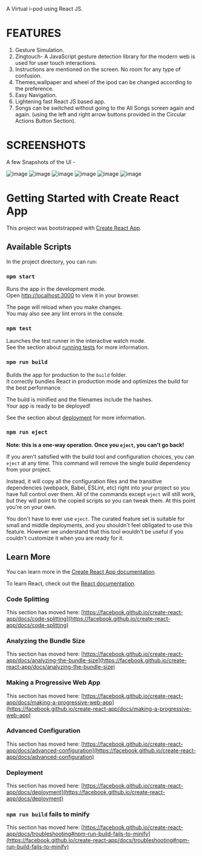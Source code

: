 A Virtual i-pod using React JS.

# FEATURES
1. Gesture Simulation.
2. Zingtouch- A JavaScript gesture detection library for the modern web is used for user touch interactions. 
3. Instructions are mentioned on the screen. No room for any type of confusion.
4. Themes,wallpaper and wheel of the ipod can be changed according to the preference.
5. Easy Navigation.
6. Lightening fast React JS based app.
7. Songs can be switched without going to the All Songs screen again and again. (using the left and right arrow buttons provided in the Circular Actions Button Section).

# SCREENSHOTS
A few Snapshots of the UI - 

![image](https://github.com/KanikaBansal9/Ipod-Project/assets/89685990/f7c31468-c4a5-4b1c-babf-69636fb0377c)
![image](https://github.com/KanikaBansal9/Ipod-Project/assets/89685990/16456463-c40e-4d6a-8192-5a32e9b5ab41)
![image](https://github.com/KanikaBansal9/Ipod-Project/assets/89685990/3e49f53d-a1d9-41d6-8fa7-c386ff410747)
![image](https://github.com/KanikaBansal9/Ipod-Project/assets/89685990/6699519b-0ce3-445d-9408-aff098077800)
![image](https://github.com/KanikaBansal9/Ipod-Project/assets/89685990/e3799ada-610b-430c-92c7-f52e31e13716)
![image](https://github.com/KanikaBansal9/Ipod-Project/assets/89685990/fc93c0b4-3b93-4acb-94a9-4eda25b1a1a4) 
# Getting Started with Create React App

This project was bootstrapped with [Create React App](https://github.com/facebook/create-react-app).

## Available Scripts

In the project directory, you can run:

### `npm start`

Runs the app in the development mode.\
Open [http://localhost:3000](http://localhost:3000) to view it in your browser.

The page will reload when you make changes.\
You may also see any lint errors in the console.

### `npm test`

Launches the test runner in the interactive watch mode.\
See the section about [running tests](https://facebook.github.io/create-react-app/docs/running-tests) for more information.

### `npm run build`

Builds the app for production to the `build` folder.\
It correctly bundles React in production mode and optimizes the build for the best performance.

The build is minified and the filenames include the hashes.\
Your app is ready to be deployed!

See the section about [deployment](https://facebook.github.io/create-react-app/docs/deployment) for more information.

### `npm run eject`

**Note: this is a one-way operation. Once you `eject`, you can't go back!**

If you aren't satisfied with the build tool and configuration choices, you can `eject` at any time. This command will remove the single build dependency from your project.

Instead, it will copy all the configuration files and the transitive dependencies (webpack, Babel, ESLint, etc) right into your project so you have full control over them. All of the commands except `eject` will still work, but they will point to the copied scripts so you can tweak them. At this point you're on your own.

You don't have to ever use `eject`. The curated feature set is suitable for small and middle deployments, and you shouldn't feel obligated to use this feature. However we understand that this tool wouldn't be useful if you couldn't customize it when you are ready for it.

## Learn More

You can learn more in the [Create React App documentation](https://facebook.github.io/create-react-app/docs/getting-started).

To learn React, check out the [React documentation](https://reactjs.org/).

### Code Splitting

This section has moved here: [https://facebook.github.io/create-react-app/docs/code-splitting](https://facebook.github.io/create-react-app/docs/code-splitting)

### Analyzing the Bundle Size

This section has moved here: [https://facebook.github.io/create-react-app/docs/analyzing-the-bundle-size](https://facebook.github.io/create-react-app/docs/analyzing-the-bundle-size)

### Making a Progressive Web App

This section has moved here: [https://facebook.github.io/create-react-app/docs/making-a-progressive-web-app](https://facebook.github.io/create-react-app/docs/making-a-progressive-web-app)

### Advanced Configuration

This section has moved here: [https://facebook.github.io/create-react-app/docs/advanced-configuration](https://facebook.github.io/create-react-app/docs/advanced-configuration)

### Deployment

This section has moved here: [https://facebook.github.io/create-react-app/docs/deployment](https://facebook.github.io/create-react-app/docs/deployment)

### `npm run build` fails to minify

This section has moved here: [https://facebook.github.io/create-react-app/docs/troubleshooting#npm-run-build-fails-to-minify](https://facebook.github.io/create-react-app/docs/troubleshooting#npm-run-build-fails-to-minify)
